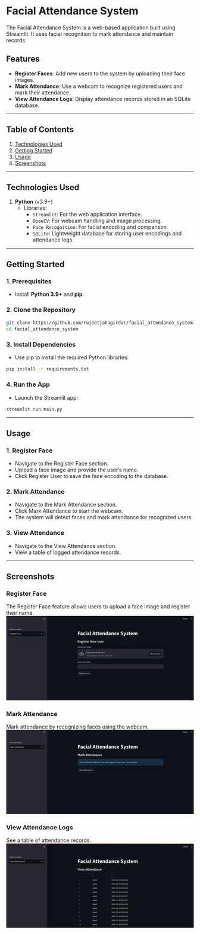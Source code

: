 # **Facial Attendance System**

The Facial Attendance System is a web-based application built using Streamlit. It uses facial recognition to mark attendance and maintain records.

## **Features**
- **Register Faces**: Add new users to the system by uploading their face images.
- **Mark Attendance**: Use a webcam to recognize registered users and mark their attendance.
- **View Attendance Logs**: Display attendance records stored in an SQLite database.

---

## **Table of Contents**
1. [Technologies Used](#technologies-used)
2. [Getting Started](#getting-started)
3. [Usage](#usage)
4. [Screenshots](#screenshots)

---

## **Technologies Used**
1. **Python** (v3.9+)
   - Libraries:
     - `Streamlit`: For the web application interface.
     - `OpenCV`: For webcam handling and image processing.
     - `Face Recognition`: For facial encoding and comparison.
     - `SQLite`: Lightweight database for storing user encodings and attendance logs.

---

## **Getting Started**

### **1. Prerequisites**
- Install **Python 3.9+** and **pip**.

### **2. Clone the Repository**
```bash
git clone https://github.com/rujeetjahagirdar/facial_attendance_system.git
cd facial_attendance_system
```

### **3. Install Dependencies**
- Use pip to install the required Python libraries:
```bash
pip install -r requirements.txt
```
### **4. Run the App**
- Launch the Streamlit app:
```bash
streamlit run main.py
```

---

## **Usage**
### **1. Register Face**
  - Navigate to the Register Face section.
  - Upload a face image and provide the user’s name.
  - Click Register User to save the face encoding to the database.

### **2. Mark Attendance**
  - Navigate to the Mark Attendance section.
  - Click Mark Attendance to start the webcam.
  - The system will detect faces and mark attendance for recognized users.

### **3. View Attendance**
  - Navigate to the View Attendance section.
  - View a table of logged attendance records.

---
## **Screenshots**
### **Register Face**
The Register Face feature allows users to upload a face image and register their name.
![Register Face Screenshot](screenshots/0register.png "Register Face Feature")

### **Mark Attendance**
Mark attendance by recognizing faces using the webcam.
![Mark Attendance Screenshot](screenshots/0attendance.png "Mark Attendance Feature")

### **View Attendance Logs**
See a table of attendance records.
![Attendance Logs Screenshot](screenshots/0logs.png "Attendance Logs Feature")

